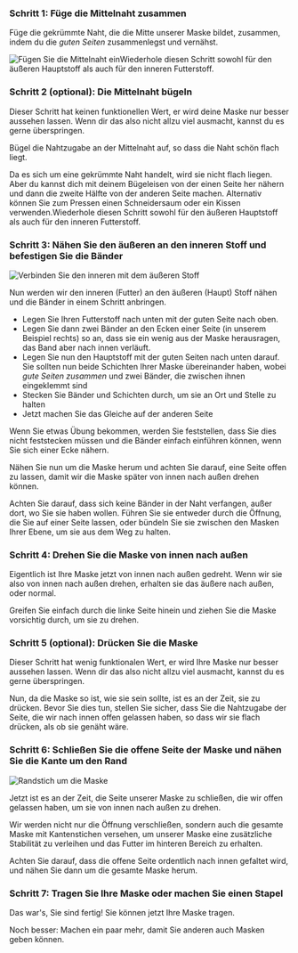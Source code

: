 
### Schritt 1: Füge die Mittelnaht zusammen

Füge die gekrümmte Naht, die die Mitte unserer Maske bildet, zusammen, indem du die *guten Seiten* zusammenlegst und vernähst.

![Fügen Sie die Mittelnaht ein](step1.svg)<Note>Wiederhole diesen Schritt sowohl für den äußeren Hauptstoff als auch für den inneren Futterstoff.</Note>

### Schritt 2 (optional): Die Mittelnaht bügeln

<Note>

Dieser Schritt hat keinen funktionellen Wert, er wird deine Maske nur besser aussehen lassen.
Wenn dir das also nicht allzu viel ausmacht, kannst du es gerne überspringen.

</Note>

Bügel die Nahtzugabe an der Mittelnaht auf, so dass die Naht schön flach liegt.

Da es sich um eine gekrümmte Naht handelt, wird sie nicht flach liegen. Aber du kannst dich mit deinem Bügeleisen von der einen Seite her nähern und dann die zweite Hälfte von der anderen Seite machen. Alternativ können Sie zum Pressen einen Schneidersaum oder ein Kissen verwenden.<Note>Wiederhole diesen Schritt sowohl für den äußeren Hauptstoff als auch für den inneren Futterstoff.</Note>

### Schritt 3: Nähen Sie den äußeren an den inneren Stoff und befestigen Sie die Bänder

![Verbinden Sie den inneren mit dem äußeren Stoff](step3.svg)

Nun werden wir den inneren (Futter) an den äußeren (Haupt) Stoff nähen und die Bänder in einem Schritt anbringen.

 - Legen Sie Ihren Futterstoff nach unten mit der guten Seite nach oben.
 - Legen Sie dann zwei Bänder an den Ecken einer Seite (in unserem Beispiel rechts) so an, dass sie ein wenig aus der Maske herausragen, das Band aber nach innen verläuft.
 - Legen Sie nun den Hauptstoff mit der guten Seiten nach unten darauf. Sie sollten nun beide Schichten Ihrer Maske übereinander haben, wobei *gute Seiten zusammen* und zwei Bänder, die zwischen ihnen eingeklemmt sind
 - Stecken Sie Bänder und Schichten durch, um sie an Ort und Stelle zu halten
 - Jetzt machen Sie das Gleiche auf der anderen Seite

<Tip>

Wenn Sie etwas Übung bekommen, werden Sie feststellen, dass Sie dies nicht feststecken müssen und die Bänder einfach einführen können, wenn Sie sich einer Ecke nähern.

</Tip>

Nähen Sie nun um die Maske herum und achten Sie darauf, eine Seite offen zu lassen, damit wir die Maske später von innen nach außen drehen können.

<Warning>

Achten Sie darauf, dass sich keine Bänder in der Naht verfangen, außer dort, wo Sie sie haben wollen.
Führen Sie sie entweder durch die Öffnung, die Sie auf einer Seite lassen, oder bündeln Sie sie zwischen den Masken Ihrer Ebene, um sie aus dem Weg zu halten.

</Warning>

### Schritt 4: Drehen Sie die Maske von innen nach außen

Eigentlich ist Ihre Maske jetzt von innen nach außen gedreht. Wenn wir sie also von innen nach außen drehen, erhalten sie das äußere nach außen, oder normal.

Greifen Sie einfach durch die linke Seite hinein und ziehen Sie die Maske vorsichtig durch, um sie zu drehen.

### Schritt 5 (optional): Drücken Sie die Maske

<Note>

Dieser Schritt hat wenig funktionalen Wert, er wird Ihre Maske nur besser aussehen lassen.
Wenn dir das also nicht allzu viel ausmacht, kannst du es gerne überspringen.

</Note>

Nun, da die Maske so ist, wie sie sein sollte, ist es an der Zeit, sie zu drücken. Bevor Sie dies tun, stellen Sie sicher, dass Sie die Nahtzugabe der Seite, die wir nach innen offen gelassen haben, so dass wir sie flach drücken, als ob sie genäht wäre.

### Schritt 6: Schließen Sie die offene Seite der Maske und nähen Sie die Kante um den Rand

![Randstich um die Maske](step6.svg)

Jetzt ist es an der Zeit, die Seite unserer Maske zu schließen, die wir offen gelassen haben, um sie von innen nach außen zu drehen.

Wir werden nicht nur die Öffnung verschließen, sondern auch die gesamte Maske mit Kantenstichen versehen, um unserer Maske eine zusätzliche Stabilität zu verleihen und das Futter im hinteren Bereich zu erhalten.

Achten Sie darauf, dass die offene Seite ordentlich nach innen gefaltet wird, und nähen Sie dann um die gesamte Maske herum.

### Schritt 7: Tragen Sie Ihre Maske oder machen Sie einen Stapel

Das war's, Sie sind fertig! Sie können jetzt Ihre Maske tragen.

Noch besser: Machen ein paar mehr, damit Sie anderen auch Masken geben können.

